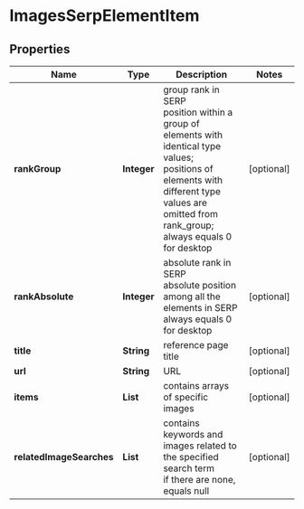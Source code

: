 # ImagesSerpElementItem


## Properties

| Name | Type | Description | Notes |
|------------ | ------------- | ------------- | -------------|
**rankGroup** | **Integer** | group rank in SERP<br>position within a group of elements with identical type values;<br>positions of elements with different type values are omitted from rank_group;<br>always equals 0 for desktop |[optional]|
**rankAbsolute** | **Integer** | absolute rank in SERP<br>absolute position among all the elements in SERP<br>always equals 0 for desktop |[optional]|
**title** | **String** | reference page title |[optional]|
**url** | **String** | URL |[optional]|
**items** | **List<AiModeImagesElement>** | contains arrays of specific images |[optional]|
**relatedImageSearches** | **List<RelatedImageSearchesElement>** | contains keywords and images related to the specified search term<br>if there are none, equals null |[optional]|